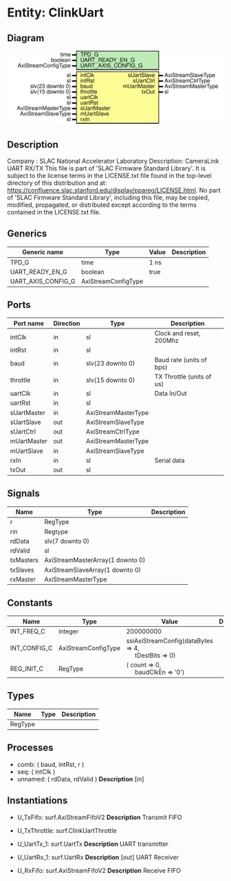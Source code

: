 # Entity: ClinkUart

## Diagram

![Diagram](ClinkUart.svg "Diagram")
## Description

Company    : SLAC National Accelerator Laboratory
Description:
CameraLink UART RX/TX
This file is part of 'SLAC Firmware Standard Library'.
It is subject to the license terms in the LICENSE.txt file found in the
top-level directory of this distribution and at:
   https://confluence.slac.stanford.edu/display/ppareg/LICENSE.html.
No part of 'SLAC Firmware Standard Library', including this file,
may be copied, modified, propagated, or distributed except according to
the terms contained in the LICENSE.txt file.
## Generics

| Generic name       | Type                | Value | Description |
| ------------------ | ------------------- | ----- | ----------- |
| TPD_G              | time                | 1 ns  |             |
| UART_READY_EN_G    | boolean             | true  |             |
| UART_AXIS_CONFIG_G | AxiStreamConfigType |       |             |
## Ports

| Port name   | Direction | Type                | Description               |
| ----------- | --------- | ------------------- | ------------------------- |
| intClk      | in        | sl                  | Clock and reset, 200Mhz   |
| intRst      | in        | sl                  |                           |
| baud        | in        | slv(23 downto 0)    | Baud rate (units of bps)  |
| throttle    | in        | slv(15 downto 0)    | TX Throttle (units of us) |
| uartClk     | in        | sl                  | Data In/Out               |
| uartRst     | in        | sl                  |                           |
| sUartMaster | in        | AxiStreamMasterType |                           |
| sUartSlave  | out       | AxiStreamSlaveType  |                           |
| sUartCtrl   | out       | AxiStreamCtrlType   |                           |
| mUartMaster | out       | AxiStreamMasterType |                           |
| mUartSlave  | in        | AxiStreamSlaveType  |                           |
| rxIn        | in        | sl                  | Serial data               |
| txOut       | out       | sl                  |                           |
## Signals

| Name      | Type                             | Description |
| --------- | -------------------------------- | ----------- |
| r         | RegType                          |             |
| rin       | Regtype                          |             |
| rdData    | slv(7 downto 0)                  |             |
| rdValid   | sl                               |             |
| txMasters | AxiStreamMasterArray(1 downto 0) |             |
| txSlaves  | AxiStreamSlaveArray(1 downto 0)  |             |
| rxMaster  | AxiStreamMasterType              |             |
## Constants

| Name         | Type                | Value                                                                                   | Description |
| ------------ | ------------------- | --------------------------------------------------------------------------------------- | ----------- |
| INT_FREQ_C   | integer             |  200000000                                                                              |             |
| INT_CONFIG_C | AxiStreamConfigType |  ssiAxiStreamConfig(dataBytes => 4,<br><span style="padding-left:20px"> tDestBits => 0) |             |
| REG_INIT_C   | RegType             |  (       count     => 0,<br><span style="padding-left:20px">       baudClkEn => '0')    |             |
## Types

| Name    | Type | Description |
| ------- | ---- | ----------- |
| RegType |      |             |
## Processes
- comb: ( baud, intRst, r )
- seq: ( intClk )
- unnamed: ( rdData, rdValid )
**Description**
[in]

## Instantiations

- U_TxFifo: surf.AxiStreamFifoV2
**Description**
Transmit FIFO

- U_TxThrottle: surf.ClinkUartThrottle
- U_UartTx_1: surf.UartTx
**Description**
UART transmitter

- U_UartRx_1: surf.UartRx
**Description**
[out]
UART Receiver

- U_RxFifo: surf.AxiStreamFifoV2
**Description**
Receive FIFO

